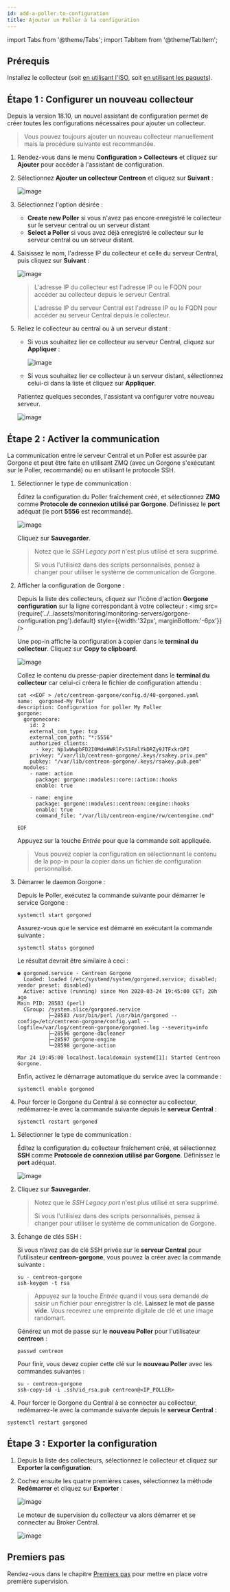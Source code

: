 ```yaml
---
id: add-a-poller-to-configuration
title: Ajouter un Poller à la configuration
---
```

import Tabs from '@theme/Tabs';
import TabItem from '@theme/TabItem';

## Prérequis

Installez le collecteur (soit [en utilisant l'ISO](../../installation/installation-of-a-poller/using-centreon-iso), soit [en utilisant les paquets](../../installation/installation-of-a-poller/using-packages)).

## Étape 1 : Configurer un nouveau collecteur

Depuis la version 18.10, un nouvel assistant de configuration permet de créer
toutes les configurations nécessaires pour ajouter un collecteur.

> Vous pouvez toujours ajouter un nouveau collecteur manuellement mais la procédure
> suivante est recommandée.

1. Rendez-vous dans le menu **Configuration > Collecteurs** et cliquez sur
**Ajouter** pour accéder à l'assistant de
configuration.

2. Sélectionnez **Ajouter un collecteur Centreon** et cliquez sur **Suivant** :

    ![image](../../assets/monitoring/monitoring-servers/wizard-add-poller-1.png)

3. Sélectionnez l'option désirée :
    - **Create new Poller** si vous n'avez pas encore enregistré le collecteur sur le serveur central ou un serveur distant
    - **Select a Poller** si vous avez déjà enregistré le collecteur sur le serveur central ou un serveur distant.

4. Saisissez le nom, l'adresse IP du collecteur et celle du serveur Central, puis
cliquez sur **Suivant** :

    ![image](../../assets/monitoring/monitoring-servers/wizard-add-poller-2.png)

    > L'adresse IP du collecteur est l'adresse IP ou le FQDN pour accéder au
    > collecteur depuis le serveur Central.
    >
    > L'adresse IP du serveur Central est l'adresse IP ou le FQDN pour accéder au
    > serveur Central depuis le collecteur.

5. Reliez le collecteur au central ou à un serveur distant :

   - Si vous souhaitez lier ce collecteur au serveur Central, cliquez sur
**Appliquer** :

      ![image](../../assets/monitoring/monitoring-servers/wizard-add-poller-3.png)

    - Si vous souhaitez lier ce collecteur à un serveur distant, sélectionnez celui-ci dans la liste et cliquez sur **Appliquer**.

    Patientez quelques secondes, l'assistant va configurer votre nouveau serveur.

    ![image](../../assets/monitoring/monitoring-servers/poller-list-zmq.png)

## Étape 2 : Activer la communication

La communication entre le serveur Central et un Poller est assurée par Gorgone et peut
être faite en utilisant ZMQ (avec un Gorgone s'exécutant sur le Poller,
recommandé) ou en utilisant le protocole SSH.

<Tabs groupId="sync">
<TabItem value="Avec ZMQ (Recommandé)" label="Avec ZMQ (Recommandé)">

1. Sélectionner le type de communication :

    Éditez la configuration du Poller fraîchement créé, et sélectionnez **ZMQ**
    comme **Protocole de connexion utilisé par Gorgone**. Définissez le **port**
    adéquat (le port **5556** est recommandé).

    ![image](../../assets/monitoring/monitoring-servers/poller-edit-zmq.png)

    Cliquez sur **Sauvegarder**.

    > Notez que le *SSH Legacy port* n'est plus utilisé et sera supprimé.
    >
    > Si vous l'utilisiez dans des scripts personnalisés, pensez à changer pour
    > utiliser le système de communication de Gorgone.

2. Afficher la configuration de Gorgone :

    Depuis la liste des collecteurs, cliquez sur l'icône d'action **Gorgone
    configuration** sur la ligne correspondant à votre collecteur : <img src={require('../../assets/monitoring/monitoring-servers/gorgone-configuration.png').default} style={{width:'32px', marginBottom:'-6px'}} />

    Une pop-in affiche la configuration à copier dans le **terminal du collecteur**.
    Cliquez sur **Copy to clipboard**.

    ![image](../../assets/monitoring/monitoring-servers/poller-gorgone-display-config.png)

    Collez le contenu du presse-papier directement dans le **terminal du collecteur**
    car celui-ci créera le fichier de configuration attendu :

    ```shell
    cat <<EOF > /etc/centreon-gorgone/config.d/40-gorgoned.yaml
    name:  gorgoned-My Poller
    description: Configuration for poller My Poller
    gorgone:
      gorgonecore:
        id: 2
        external_com_type: tcp
        external_com_path: "*:5556"
        authorized_clients:
          - key: Np1wWwpbFD2I0MdeHWRlFx51FmlYkDRZy9JTFxkrDPI
        privkey: "/var/lib/centreon-gorgone/.keys/rsakey.priv.pem"
        pubkey: "/var/lib/centreon-gorgone/.keys/rsakey.pub.pem"
      modules:
        - name: action
          package: gorgone::modules::core::action::hooks
          enable: true

        - name: engine
          package: gorgone::modules::centreon::engine::hooks
          enable: true
          command_file: "/var/lib/centreon-engine/rw/centengine.cmd"

    EOF
    ```

    Appuyez sur la touche *Entrée* pour que la commande soit appliquée.

    > Vous pouvez copier la configuration en sélectionnant le contenu de la pop-in
    > pour la copier dans un fichier de configuration personnalisé.

3. Démarrer le daemon Gorgone :

    Depuis le Poller, exécutez la commande suivante pour démarrer le service
    Gorgone :

    ```shell
    systemctl start gorgoned
    ```

    Assurez-vous que le service est démarré en exécutant la commande suivante :

    ```shell
    systemctl status gorgoned
    ```

    Le résultat devrait être similaire à ceci :

    ```shell
    ● gorgoned.service - Centreon Gorgone
      Loaded: loaded (/etc/systemd/system/gorgoned.service; disabled; vendor preset: disabled)
      Active: active (running) since Mon 2020-03-24 19:45:00 CET; 20h ago
    Main PID: 28583 (perl)
      CGroup: /system.slice/gorgoned.service
              ├─28583 /usr/bin/perl /usr/bin/gorgoned --config=/etc/centreon-gorgone/config.yaml --logfile=/var/log/centreon-gorgone/gorgoned.log --severity=info
              ├─28596 gorgone-dbcleaner
              ├─28597 gorgone-engine
              └─28598 gorgone-action

    Mar 24 19:45:00 localhost.localdomain systemd[1]: Started Centreon Gorgone.
    ```

    Enfin, activez le démarrage automatique du service avec la commande :

    ```shell
    systemctl enable gorgoned
    ```

4. Pour forcer le Gorgone du Central à se connecter au collecteur, redémarrez-le avec
la commande suivante depuis le **serveur Central** :

    ```shell
    systemctl restart gorgoned
    ```

</TabItem>
<TabItem value="Avec SSH" label="Avec SSH">

1. Sélectionner le type de communication :

    Éditez la configuration du collecteur fraîchement créé, et sélectionnez **SSH**
comme **Protocole de connexion utilisé par Gorgone**. Définissez le **port** adéquat.

    ![image](../../assets/monitoring/monitoring-servers/poller-edit-ssh.png)

 2. Cliquez sur **Sauvegarder**.

    > Notez que le *SSH Legacy port* n'est plus utilisé et sera supprimé.
    >
    > Si vous l'utilisiez dans des scripts personnalisés, pensez à changer pour
    > utiliser le système de communication de Gorgone.

3. Échange de clés SSH :

    Si vous n’avez pas de clé SSH privée sur le **serveur Central** pour
    l’utilisateur **centreon-gorgone**, vous pouvez la créer avec la commande
    suivante :

    ``` shell
    su - centreon-gorgone
    ssh-keygen -t rsa
    ```

    > Appuyez sur la touche *Entrée* quand il vous sera demandé de saisir un
    > fichier pour enregistrer la clé. **Laissez le mot de passe vide**. Vous
    > recevrez une empreinte digitale de clé et une image randomart.

    Générez un mot de passe sur le **nouveau Poller** pour l'utilisateur **centreon** :

    ``` shell
    passwd centreon
    ```

    Pour finir, vous devez copier cette clé sur le **nouveau Poller** avec les
    commandes suivantes :

      ``` shell
      su - centreon-gorgone
      ssh-copy-id -i .ssh/id_rsa.pub centreon@<IP_POLLER>
      ```

  5. Pour forcer le Gorgone du Central à se connecter au collecteur, redémarrez-le avec
la commande suivante depuis le **serveur Central** :

  ```shell
  systemctl restart gorgoned
  ```

</TabItem>
</Tabs>

## Étape 3 : Exporter la configuration

1. Depuis la liste des collecteurs, sélectionnez le collecteur et cliquez sur **Exporter
la configuration**.

2. Cochez ensuite les quatre premières cases, sélectionnez la méthode **Redémarrer**
et cliquez sur  **Exporter** :

    ![image](../../assets/monitoring/monitoring-servers/poller-generate-config.png)

    Le moteur de supervision du collecteur va alors démarrer et se connecter au Broker
Central.

    ![image](../../assets/monitoring/monitoring-servers/poller-list-zmq-started.png)

## Premiers pas

Rendez-vous dans le chapitre [Premiers pas](../../getting-started/installation-first-steps#start-to-monitor-your-first-host)
pour mettre en place votre première supervision.
